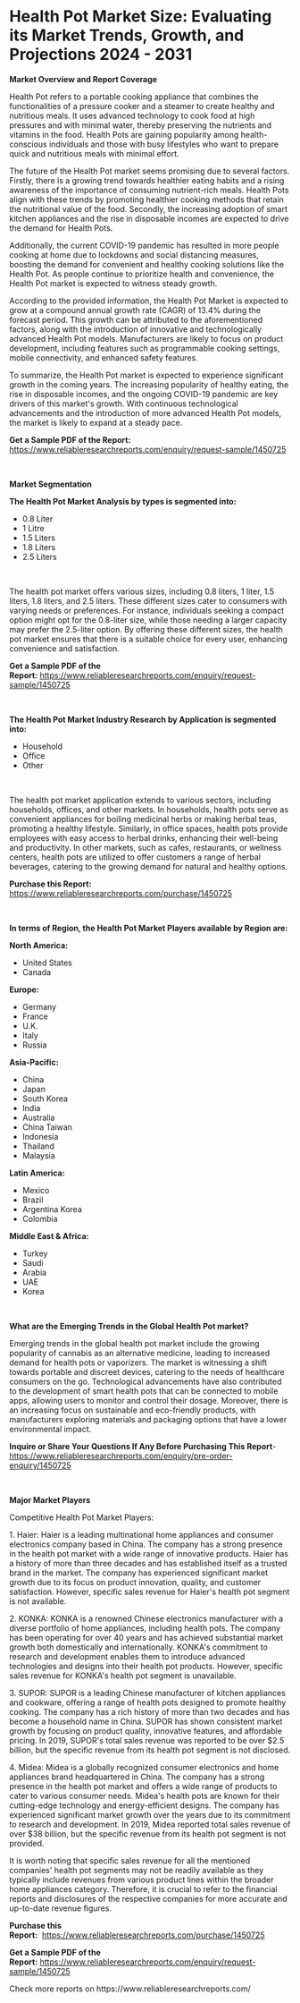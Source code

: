 <p><h1>Health Pot Market Size: Evaluating its Market Trends, Growth, and Projections 2024 - 2031</h1></p><p><strong>Market Overview and Report Coverage</strong></p>
<p><p>Health Pot refers to a portable cooking appliance that combines the functionalities of a pressure cooker and a steamer to create healthy and nutritious meals. It uses advanced technology to cook food at high pressures and with minimal water, thereby preserving the nutrients and vitamins in the food. Health Pots are gaining popularity among health-conscious individuals and those with busy lifestyles who want to prepare quick and nutritious meals with minimal effort.</p><p>The future of the Health Pot market seems promising due to several factors. Firstly, there is a growing trend towards healthier eating habits and a rising awareness of the importance of consuming nutrient-rich meals. Health Pots align with these trends by promoting healthier cooking methods that retain the nutritional value of the food. Secondly, the increasing adoption of smart kitchen appliances and the rise in disposable incomes are expected to drive the demand for Health Pots.</p><p>Additionally, the current COVID-19 pandemic has resulted in more people cooking at home due to lockdowns and social distancing measures, boosting the demand for convenient and healthy cooking solutions like the Health Pot. As people continue to prioritize health and convenience, the Health Pot market is expected to witness steady growth.</p><p>According to the provided information, the Health Pot Market is expected to grow at a compound annual growth rate (CAGR) of 13.4% during the forecast period. This growth can be attributed to the aforementioned factors, along with the introduction of innovative and technologically advanced Health Pot models. Manufacturers are likely to focus on product development, including features such as programmable cooking settings, mobile connectivity, and enhanced safety features.</p><p>To summarize, the Health Pot market is expected to experience significant growth in the coming years. The increasing popularity of healthy eating, the rise in disposable incomes, and the ongoing COVID-19 pandemic are key drivers of this market's growth. With continuous technological advancements and the introduction of more advanced Health Pot models, the market is likely to expand at a steady pace.</p></p>
<p><strong>Get a Sample PDF of the Report:</strong> <a href="https://www.reliableresearchreports.com/enquiry/request-sample/1450725">https://www.reliableresearchreports.com/enquiry/request-sample/1450725</a></p>
<p>&nbsp;</p>
<p><strong>Market Segmentation</strong></p>
<p><strong>The Health Pot Market Analysis by types is segmented into:</strong></p>
<p><ul><li>0.8 Liter</li><li>1 Litre</li><li>1.5 Liters</li><li>1.8 Liters</li><li>2.5 Liters</li></ul></p>
<p>&nbsp;</p>
<p><p>The health pot market offers various sizes, including 0.8 liters, 1 liter, 1.5 liters, 1.8 liters, and 2.5 liters. These different sizes cater to consumers with varying needs or preferences. For instance, individuals seeking a compact option might opt for the 0.8-liter size, while those needing a larger capacity may prefer the 2.5-liter option. By offering these different sizes, the health pot market ensures that there is a suitable choice for every user, enhancing convenience and satisfaction.</p></p>
<p><strong>Get a Sample PDF of the Report:</strong>&nbsp;<a href="https://www.reliableresearchreports.com/enquiry/request-sample/1450725">https://www.reliableresearchreports.com/enquiry/request-sample/1450725</a></p>
<p>&nbsp;</p>
<p><strong>The Health Pot Market Industry Research by Application is segmented into:</strong></p>
<p><ul><li>Household</li><li>Office</li><li>Other</li></ul></p>
<p>&nbsp;</p>
<p><p>The health pot market application extends to various sectors, including households, offices, and other markets. In households, health pots serve as convenient appliances for boiling medicinal herbs or making herbal teas, promoting a healthy lifestyle. Similarly, in office spaces, health pots provide employees with easy access to herbal drinks, enhancing their well-being and productivity. In other markets, such as cafes, restaurants, or wellness centers, health pots are utilized to offer customers a range of herbal beverages, catering to the growing demand for natural and healthy options.</p></p>
<p><strong>Purchase this Report:</strong>&nbsp; <a href="https://www.reliableresearchreports.com/purchase/1450725">https://www.reliableresearchreports.com/purchase/1450725</a></p>
<p>&nbsp;</p>
<p><strong>In terms of Region, the Health Pot Market Players available by Region are:</strong></p>
<p>
    <p> <strong> North America: </strong>
        <ul>
            <li>United States</li>
            <li>Canada</li>
        </ul>
        </p> 
    <p> <strong> Europe: </strong>
        <ul>
            <li>Germany</li>
            <li>France</li>
            <li>U.K.</li>
            <li>Italy</li>
            <li>Russia</li>
        </ul>
        </p> 
    <p> <strong> Asia-Pacific: </strong>
        <ul>
            <li>China</li>
            <li>Japan</li>
            <li>South Korea</li>
            <li>India</li>
            <li>Australia</li>
            <li>China Taiwan</li>
            <li>Indonesia</li>
            <li>Thailand</li>
            <li>Malaysia</li>
        </ul>
        </p> 
    <p> <strong> Latin America: </strong>
        <ul>
            <li>Mexico</li>
            <li>Brazil</li>
            <li>Argentina Korea</li>
            <li>Colombia</li>
        </ul>
        </p> 
    <p> <strong> Middle East & Africa: </strong>
        <ul>
            <li>Turkey</li>
            <li>Saudi</li>
            <li>Arabia</li>
            <li>UAE</li>
            <li>Korea</li>
        </ul>
    </p>
    </p>
<p>&nbsp;</p>
<p><strong>What are the Emerging Trends in the Global Health Pot market?</strong></p>
<p><p>Emerging trends in the global health pot market include the growing popularity of cannabis as an alternative medicine, leading to increased demand for health pots or vaporizers. The market is witnessing a shift towards portable and discreet devices, catering to the needs of healthcare consumers on the go. Technological advancements have also contributed to the development of smart health pots that can be connected to mobile apps, allowing users to monitor and control their dosage. Moreover, there is an increasing focus on sustainable and eco-friendly products, with manufacturers exploring materials and packaging options that have a lower environmental impact.</p></p>
<p><strong>Inquire or Share Your Questions If Any Before Purchasing This Report</strong>- <a href="https://www.reliableresearchreports.com/enquiry/pre-order-enquiry/1450725">https://www.reliableresearchreports.com/enquiry/pre-order-enquiry/1450725</a></p>
<p>&nbsp;</p>
<p><strong>Major Market Players</strong></p>
<p><p>Competitive Health Pot Market Players:</p><p>1. Haier: Haier is a leading multinational home appliances and consumer electronics company based in China. The company has a strong presence in the health pot market with a wide range of innovative products. Haier has a history of more than three decades and has established itself as a trusted brand in the market. The company has experienced significant market growth due to its focus on product innovation, quality, and customer satisfaction. However, specific sales revenue for Haier's health pot segment is not available.</p><p>2. KONKA: KONKA is a renowned Chinese electronics manufacturer with a diverse portfolio of home appliances, including health pots. The company has been operating for over 40 years and has achieved substantial market growth both domestically and internationally. KONKA's commitment to research and development enables them to introduce advanced technologies and designs into their health pot products. However, specific sales revenue for KONKA's health pot segment is unavailable.</p><p>3. SUPOR: SUPOR is a leading Chinese manufacturer of kitchen appliances and cookware, offering a range of health pots designed to promote healthy cooking. The company has a rich history of more than two decades and has become a household name in China. SUPOR has shown consistent market growth by focusing on product quality, innovative features, and affordable pricing. In 2019, SUPOR's total sales revenue was reported to be over $2.5 billion, but the specific revenue from its health pot segment is not disclosed.</p><p>4. Midea: Midea is a globally recognized consumer electronics and home appliances brand headquartered in China. The company has a strong presence in the health pot market and offers a wide range of products to cater to various consumer needs. Midea's health pots are known for their cutting-edge technology and energy-efficient designs. The company has experienced significant market growth over the years due to its commitment to research and development. In 2019, Midea reported total sales revenue of over $38 billion, but the specific revenue from its health pot segment is not provided.</p><p>It is worth noting that specific sales revenue for all the mentioned companies' health pot segments may not be readily available as they typically include revenues from various product lines within the broader home appliances category. Therefore, it is crucial to refer to the financial reports and disclosures of the respective companies for more accurate and up-to-date revenue figures.</p></p>
<p><strong>Purchase this Report:</strong>&nbsp;&nbsp;<a href="https://www.reliableresearchreports.com/purchase/1450725">https://www.reliableresearchreports.com/purchase/1450725</a></p>
<p></p>
<p><strong>Get a Sample PDF of the Report:</strong>&nbsp;<a href="https://www.reliableresearchreports.com/enquiry/request-sample/1450725">https://www.reliableresearchreports.com/enquiry/request-sample/1450725</a></p>
<p>Check more reports on https://www.reliableresearchreports.com/</p>
